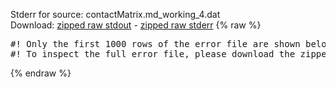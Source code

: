 Stderr for source:  contactMatrix.md_working_4.dat   
Download: [zipped raw stdout](contactMatrix.md_working_4.dat.plumed_master.stdout.txt.zip) - [zipped raw stderr](contactMatrix.md_working_4.dat.plumed_master.stderr.txt.zip) 
{% raw %}
<pre>
#! Only the first 1000 rows of the error file are shown below
#! To inspect the full error file, please download the zipped raw stderr file above
</pre>
{% endraw %}
